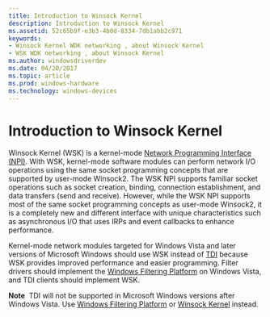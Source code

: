 ```yaml
---
title: Introduction to Winsock Kernel
description: Introduction to Winsock Kernel
ms.assetid: 52c65b9f-e3b3-4b0d-8334-7db1abb2c971
keywords:
- Winsock Kernel WDK networking , about Winsock Kernel
- WSK WDK networking , about Winsock Kernel
ms.author: windowsdriverdev
ms.date: 04/20/2017
ms.topic: article
ms.prod: windows-hardware
ms.technology: windows-devices
---
```


# Introduction to Winsock Kernel


Winsock Kernel (WSK) is a kernel-mode [Network Programming Interface (NPI)](network-programming-interface.md). With WSK, kernel-mode software modules can perform network I/O operations using the same socket programming concepts that are supported by user-mode Winsock2. The WSK NPI supports familiar socket operations such as socket creation, binding, connection establishment, and data transfers (send and receive). However, while the WSK NPI supports most of the same socket programming concepts as user-mode Winsock2, it is a completely new and different interface with unique characteristics such as asynchronous I/O that uses IRPs and event callbacks to enhance performance.

Kernel-mode network modules targeted for Windows Vista and later versions of Microsoft Windows should use WSK instead of [TDI](https://msdn.microsoft.com/library/windows/hardware/ff565094) because WSK provides improved performance and easier programming. Filter drivers should implement the [Windows Filtering Platform](introduction-to-windows-filtering-platform-callout-drivers.md) on Windows Vista, and TDI clients should implement WSK.

**Note**  TDI will not be supported in Microsoft Windows versions after Windows Vista. Use [Windows Filtering Platform](windows-filtering-platform-callout-drivers2.md) or [Winsock Kernel](https://msdn.microsoft.com/library/windows/hardware/ff571083) instead.

 

 

 





